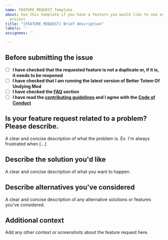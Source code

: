 ```yaml
---
name: FEATURE REQUEST Template
about: Use this template if you have a feature you would like to see added to the
  project
title: "[FEATURE REQUEST] Brief description"
labels: ''
assignees: ''

---
```


## Before submitting the issue

- [ ] **I have checked that the requested feature is not a duplicate or, if it is, it needs to be reopened**
- [ ] **I have checked that I am running the latest version of Better Totem Of Undying Mod**
- [ ] **I have checked the [FAQ](https://github.com/CerbonXD/BetterTotemOfUndying/blob/master/FAQ.md) section**
- [ ] **I have read the [contributing guidelines](https://github.com/CerbonXD/BetterTotemOfUndying/blob/master/CONTRIBUTING.md#feature-requests) and I agree with the [Code of Conduct](https://github.com/CerbonXD/BetterTotemOfUndying/blob/master/CODE_OF_CONDUCT.md)**

## Is your feature request related to a problem? Please describe.

A clear and concise description of what the problem is. Ex. I'm always frustrated when [...]

## Describe the solution you'd like

A clear and concise description of what you want to happen.


## Describe alternatives you've considered
A clear and concise description of any alternative solutions or features you've considered.

## Additional context
Add any other context or screenshots about the feature request here.
